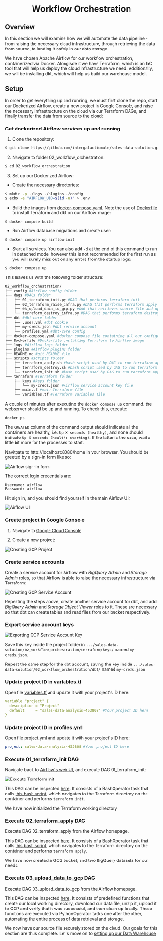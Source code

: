 # <div align="center">Workflow Orchestration</div>

## Overview

In this section we will examine how we will automate the data pipeline - from raising the necessary cloud infrastructure, through retrieving the data from source, to landing it safely in our data storage.

We have chosen Apache Airflow for our workflow orchestration, containerized via Docker. Alongisde it we have Terraform, which is an IaC tool that will help us deploy the cloud infrastructure we need. Additionally, we will be installing dbt, which will help us build our warehouse model.

## Setup

In order to get everything up and running, we must first clone the repo, start our Dockerized Airflow, create a new project in Google Console, and raise the necessary infrastructure on the cloud via our Terraform DAGs, and finally transfer the data from source to the cloud:

### Get dockerized Airflow services up and running

1. Clone the repository:

```bash
$ git clone https://github.com/intergalacticmule/sales-data-solution.git
```

2. Navigate to folder 02_workflow_orchestration:

```bash
$ cd 02_workflow_orchestration
```

3. Set up our Dockerized Airflow:

- Create the necessary directories:

```bash
$ mkdir -p ./logs ./plugins ./config
$ echo -e "AIRFLOW_UID=$(id -u)" > .env
```

- Build the images from [docker-compose.yaml](./docker-compose.yaml). Note the use of [Dockerfile](./Dockerfile) to install Terraform and dbt on our Airflow image:

```bash
$ docker compose build
```

- Run Airflow database migrations and create user:

```bash
$ docker compose up airflow-init
```

- Start all services. You can also add `-d` at the end of this command to run in detached mode, however this is not recommended for the first run as you will surely miss out on any errors from the startup logs:

```bash
$ docker compose up 
```

This leaves us with the following folder structure:

```bash
02_workflow_orchestration/
├── config #Airflow config folder
├── dags #DAGs folder
│   ├── 01_terraform_init.py #DAG that performs terraform init
│   ├── 02_terraform_raise_infra.py #DAG that performs terraform apply
│   ├── 03_upload_data_to_gcp.py #DAG that retrieves source file and uploads it to GCP
│   └── terraform_destroy_infra.py #DAG that performs terraform destroy
├── dbt #dbt-core folder
│   ├── .user.yml #dbt cookie
│   ├── my-creds.json #dbt service account
│   └── profiles.yml #dbt-core config
├── docker-compose.yaml #docker compose file containing all our configured service images
├── Dockerfile #Dockerfile installing Terraform to Airflow image
├── logs #Airflow logs folder 
├── plugins #Airflow plugins folder
├── README.md #git README file
├── scripts #scripts folder
│   ├── terraform_apply.sh #bash script used by DAG to run terraform apply command
│   ├── terraform_destroy.sh #bash script used by DAG to run terraform apply command
│   └── terraform_init.sh #bash script used by DAG to run terraform apply command
└── terraform #Terraform folder
    ├── keys #keys folder
    │   └── my-creds.json #Airflow service account key file
    ├── main.tf #main Terraform file
    └── variables.tf #Terraform variables file
```

A couple of minutes after executing the `docker compose up` command, the webserver should be up and running. To check this, execute:

```bash
docker ps
```

The `CREATED` column of the command output should indicate all the containers are healthy, i.e. `Up X seconds (healthy)`, and none should indicate `Up X seconds (health: starting)`. If the latter is the case, wait a little bit more for the processes to start.

 Navitgate to http://localhost:8080/home in your browser. You should be greeted by a sign-in form like so:

![Airflow sign-in form](/images/airflow_sign_in.png)

The correct login credentials are:

```
Username: airflow
Password: airflow
```

Hit sign in, and you should find yourself in the main Airflow UI:

![Airflow UI](/images/airflow_ui.png)

### Create project in Google Console

1. Navigate to [Google Cloud Console](http://console.cloud.google.com/)

2. Create a new project:

![Creating GCP Project](/images/gcp_project.gif)

### Create service accounts 

Create a service account for Airflow with _BigQuery Admin_ and _Storage Admin_ roles, so that Airflow is able to raise the necessary infrastructure via Terraform:

![Creating GCP Service Account](/images/gcp_service_account.gif)

Repeating the steps above, create another service account for dbt, and add _BigQuery Admin_ and _Storage Object Viewer_ roles to it. These are necessary so that dbt can create tables and read files from our bucket respectively.

### Export service account keys

![Exporting GCP Service Account Key](/images/gcp_export_key.gif)

Save this key inside the project folder in `.../sales-data-solution/02_workflow_orchestration/terraform/keys/` named `my-creds.json`.

Repeat the same step for the dbt account, saving the key inside `.../sales-data-solution/02_workflow_orchestration/dbt/` named `my-creds.json`

### Update project ID in variables.tf

Open file [variables.tf](./terraform/variables.tf) and update it with your project's ID here:

```yml
variable "project" {
  description = "Project"
  default     = "sales-data-analysis-453808" #Your project ID here
}
```

### Update project ID in profiles.yml 

Open file [project.yml](./dbt/profiles.yml) and update it with your project's ID here:

```yml
project: sales-data-analysis-453808 #Your project ID here
```


### Execute 01_terraform_init DAG

Navigate back to [Airflow's web UI](http://localhost:8080/home), and execute DAG 01_terraform_init:

![Execute Terraform Init](/images/terraform_init.gif)

This DAG can be inspected [here](./dags/01_terraform_init.py). It consists of a BashOperator task that calls [this bash script](./scripts/terraform/init.sh), which navigates to the Terraform directory on the container and performs `terraform init`.

We have now initialized the Terraform working directory

### Execute 02_terraform_apply DAG

Execute DAG 02_terraform_apply from the Airflow homepage.

This DAG can be inspected [here](./dags/02_terraform_apply_infra.py). It consists of a BashOperator task that calls [this bash script](./scripts/terraform/apply.sh), which navigates to the Terraform directory on the container and performs `terraform apply`.

We have now created a GCS bucket, and two BigQuery datasets for our needs.

### Execute 03_upload_data_to_gcp DAG

Execute DAG 03_upload_data_to_gcp from the Airflow homepage.

This DAG can be inspected [here](./dags/03_upload_data_to_gcp.py). It consists of predefined functions that create our local working directory, download our data file, unzip it, upload it to GCP and verify that it was successful, and then clean up locally. These functions are executed via PythonOperator tasks one after the other, automating the entire process of data retrieval and storage.

We now have our source file securely stored on the cloud. Our goals for this section are thus complete. Let's move on to [setting up our Data Warehouse](../README.md#data-warehouse)